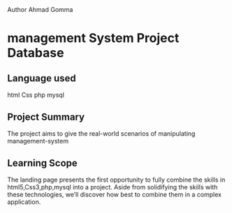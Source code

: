 ## 
Author Ahmad Gomma
# management System Project Database

## Language used

 html Css php mysql 
     
## Project Summary
The project aims to give the real-world scenarios of manipulating management-system

## Learning Scope
The landing page presents the first opportunity to fully combine the skills in html5,Css3,php,mysql into a project. Aside from solidifying the skills with these technologies, we’ll discover how best to combine them in a complex application.